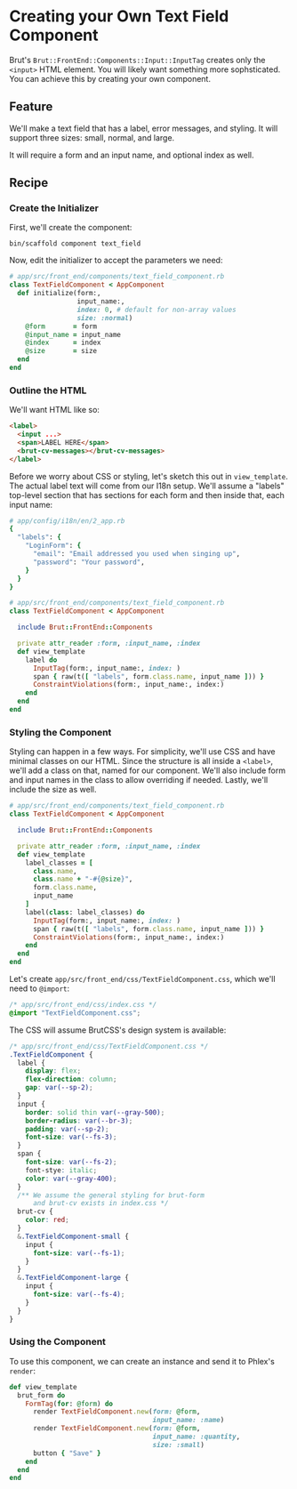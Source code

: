 # Creating your Own Text Field Component

Brut's `Brut::FrontEnd::Components::Input::InputTag` creates only the `<input>` HTML
element.  You will likely want something more sophsticated. You can achieve this by
creating your own component.

## Feature

We'll make a text field that has a label, error messages, and styling.  It will
support three sizes: small, normal, and large.

It will require a form and an input name, and optional index as well.

## Recipe

### Create the Initializer

First, we'll create the component:

```
bin/scaffold component text_field
```

Now, edit the initializer to accept the parameters we need:

```ruby
# app/src/front_end/components/text_field_component.rb
class TextFieldComponent < AppComponent
  def initialize(form:,
                 input_name:,
                 index: 0, # default for non-array values
                 size: :normal)
    @form       = form
    @input_name = input_name
    @index      = index
    @size       = size
  end
end
```

### Outline the HTML

We'll want HTML like so:

```html
<label>
  <input ...>
  <span>LABEL HERE</span>
  <brut-cv-messages></brut-cv-messages>
</label>
```

Before we worry about CSS or styling, let's sketch this out in `view_template`.  The
actual label text will come from our I18n setup. We'll assume a "labels" top-level
section that has sections for each form and then inside that, each input name:

```ruby
# app/config/i18n/en/2_app.rb
{
  "labels": {
    "LoginForm": {
      "email": "Email addressed you used when singing up",
      "password": "Your password",
    }
  }
}
```

```ruby
# app/src/front_end/components/text_field_component.rb
class TextFieldComponent < AppComponent

  include Brut::FrontEnd::Components

  private attr_reader :form, :input_name, :index
  def view_template
    label do
      InputTag(form:, input_name:, index: )
      span { raw(t([ "labels", form.class.name, input_name ])) }
      ConstraintViolations(form:, input_name:, index:)
    end
  end
end
```

### Styling the Component

Styling can happen in a few ways.  For simplicity, we'll use CSS and have minimal
classes on our HTML.  Since the structure is all inside a `<label>`, we'll add a
class on that, named for our component. We'll also include form and input names
in the class to allow overriding if needed.  Lastly, we'll include the
size as well.

```ruby {8-14}
# app/src/front_end/components/text_field_component.rb
class TextFieldComponent < AppComponent

  include Brut::FrontEnd::Components

  private attr_reader :form, :input_name, :index
  def view_template
    label_classes = [
      class.name,
      class.name + "-#{@size}",
      form.class.name,
      input_name
    ]
    label(class: label_classes) do
      InputTag(form:, input_name:, index: )
      span { raw(t([ "labels", form.class.name, input_name ])) }
      ConstraintViolations(form:, input_name:, index:)
    end
  end
end
```

Let's create `app/src/front_end/css/TextFieldComponent.css`, which we'll need to
`@import`:

```css
/* app/src/front_end/css/index.css */
@import "TextFieldComponent.css";
```

The CSS will assume BrutCSS's design system is available:

```css
/* app/src/front_end/css/TextFieldComponent.css */
.TextFieldComponent {
  label {
    display: flex;
    flex-direction: column;
    gap: var(--sp-2);
  }
  input {
    border: solid thin var(--gray-500);
    border-radius: var(--br-3);
    padding: var(--sp-2);
    font-size: var(--fs-3);
  }
  span {
    font-size: var(--fs-2);
    font-stye: italic;
    color: var(--gray-400);
  }
  /** We assume the general styling for brut-form
      and brut-cv exists in index.css */
  brut-cv {
    color: red;
  }
  &.TextFieldComponent-small {
    input {
      font-size: var(--fs-1);
    }
  }
  &.TextFieldComponent-large {
    input {
      font-size: var(--fs-4);
    }
  }
}
```

### Using the Component

To use this component, we can create an instance and send it to Phlex's `render`:


```ruby
def view_template
  brut_form do
    FormTag(for: @form) do
      render TextFieldComponent.new(form: @form,
                                    input_name: :name)
      render TextFieldComponent.new(form: @form,
                                    input_name: :quantity,
                                    size: :small)
      button { "Save" }
    end
  end
end
```
